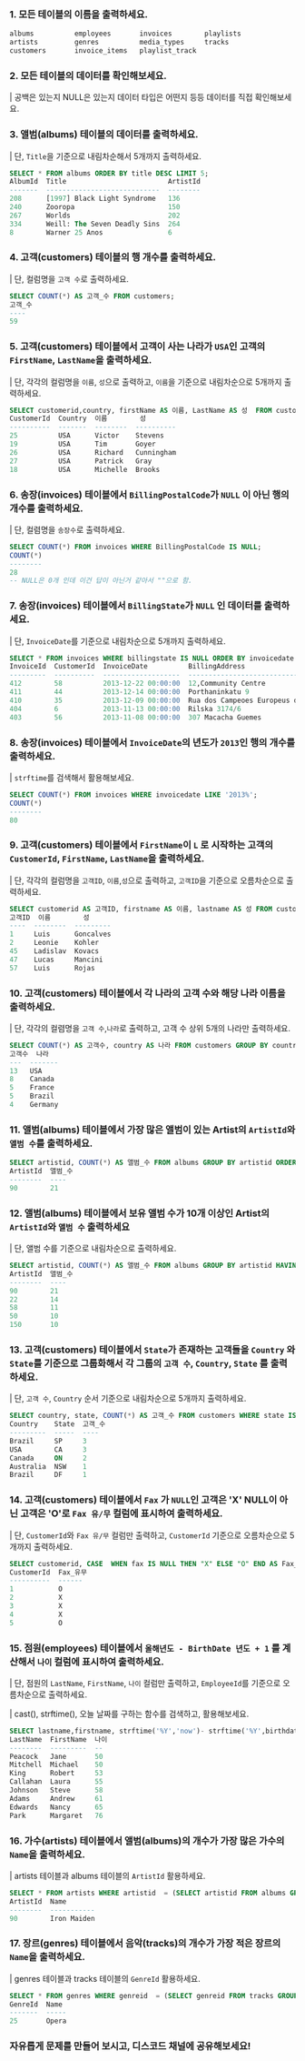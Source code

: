 ### 1. 모든 테이블의 이름을 출력하세요.
```sql
albums          employees       invoices        playlists
artists         genres          media_types     tracks
customers       invoice_items   playlist_track
```

### 2. 모든 테이블의 데이터를 확인해보세요.
| 공백은 있는지 NULL은 있는지 데이터 타입은 어떤지 등등 데이터를 직접 확인해보세요.


### 3. 앨범(albums) 테이블의 데이터를 출력하세요.
| 단, `Title`을 기준으로 내림차순해서 5개까지 출력하세요.
```sql
SELECT * FROM albums ORDER BY title DESC LIMIT 5;
AlbumId  Title                         ArtistId
-------  ----------------------------  --------
208      [1997] Black Light Syndrome   136
240      Zooropa                       150
267      Worlds                        202
334      Weill: The Seven Deadly Sins  264
8        Warner 25 Anos                6
```

### 4. 고객(customers) 테이블의 행 개수를 출력하세요.
| 단, 컬럼명을 `고객 수`로 출력하세요.
```sql
SELECT COUNT(*) AS 고객_수 FROM customers;
고객_수
----
59
```

### 5. 고객(customers) 테이블에서 고객이 사는 나라가 `USA`인 고객의 `FirstName`, `LastName`을 출력하세요.
| 단, 각각의 컬럼명을 `이름`, `성`으로 출력하고, `이름`을 기준으로 내림차순으로 5개까지 출력하세요.

```sql
SELECT customerid,country, firstName AS 이름, LastName AS 성  FROM customers WHERE country = 'USA' ORDER BY firstName DESC LIMIT 5;
CustomerId  Country  이름        성
----------  -------  --------  ----------
25          USA      Victor    Stevens
19          USA      Tim       Goyer
26          USA      Richard   Cunningham
27          USA      Patrick   Gray
18          USA      Michelle  Brooks
```

### 6. 송장(invoices) 테이블에서 `BillingPostalCode`가 `NULL` 이 아닌 행의 개수를 출력하세요.
| 단, 컬렴명을 `송장수`로 출력하세요.
```sql
SELECT COUNT(*) FROM invoices WHERE BillingPostalCode IS NULL;
COUNT(*)
--------
28
-- NULL은 0개 인데 이건 답이 아닌거 같아서 ""으로 함. 
```

### 7. 송장(invoices) 테이블에서 `BillingState`가 `NULL` 인 데이터를 출력하세요.
| 단, `InvoiceDate`를 기준으로 내림차순으로 5개까지 출력하세요.
```sql
SELECT * FROM invoices WHERE billingstate IS NULL ORDER BY invoicedate DESC LIMIT 5;
InvoiceId  CustomerId  InvoiceDate          BillingAddress                            BillingCity   BillingState  BillingCountry  BillingPostalCode  Total 
---------  ----------  -------------------  ----------------------------------------  ------------  ------------  --------------  -----------------  ----- 
412        58          2013-12-22 00:00:00  12,Community Centre                       Delhi                       India           110017             1.99  
411        44          2013-12-14 00:00:00  Porthaninkatu 9                           Helsinki                    Finland         00530              13.86 
410        35          2013-12-09 00:00:00  Rua dos Campeoes Europeus de Viena, 4350  Porto                       Portugal                           8.91  
404        6           2013-11-13 00:00:00  Rilska 3174/6                             Prague                      Czech Republic  14300              25.86 
403        56          2013-11-08 00:00:00  307 Macacha Guemes                        Buenos Aires                Argentina       1106               8.91 
```

### 8. 송장(invoices) 테이블에서 `InvoiceDate`의 년도가 `2013`인 행의 개수를 출력하세요.
| `strftime`를 검색해서 활용해보세요.

```sql
SELECT COUNT(*) FROM invoices WHERE invoicedate LIKE '2013%';
COUNT(*)
--------
80
```

### 9. 고객(customers) 테이블에서 `FirstName`이 `L` 로 시작하는 고객의 `CustomerId`, `FirstName`, `LastName`을 출력하세요.
| 단, 각각의 컬럼명을 `고객ID`, `이름`,`성`으로 출력하고, `고객ID`을 기준으로 오름차순으로 출력하세요.

```sql
SELECT customerid AS 고객ID, firstname AS 이름, lastname AS 성 FROM customers WHERE firstname LIKE 'L%' ORDER BY customerid;
고객ID  이름        성
----  --------  ---------
1     Luis      Goncalves
2     Leonie    Kohler
45    Ladislav  Kovacs
47    Lucas     Mancini
57    Luis      Rojas
```

### 10. 고객(customers) 테이블에서 각 나라의 고객 수와 해당 나라 이름을 출력하세요.
| 단, 각각의 컬렴명을 `고객 수`,`나라`로 출력하고, 고객 수 상위 5개의 나라만 출력하세요.
```sql
SELECT COUNT(*) AS 고객수, country AS 나라 FROM customers GROUP BY country ORDER BY COUNT(*) DESC LIMIT 5;
고객수  나라
---  -------
13   USA
8    Canada
5    France
5    Brazil
4    Germany
```

### 11. 앨범(albums) 테이블에서 가장 많은 앨범이 있는 Artist의 `ArtistId`와 `앨범 수`를 출력하세요.
```sql
SELECT artistid, COUNT(*) AS 앨범_수 FROM albums GROUP BY artistid ORDER BY COUNT(*) DESC LIMIT 1;
ArtistId  앨범_수
--------  ----
90        21
```

### 12. 앨범(albums) 테이블에서 보유 앨범 수가 10개 이상인 Artist의 `ArtistId`와 `앨범 수` 출력하세요
| 단, 앨범 수를 기준으로 내림차순으로 출력하세요.

```sql 
SELECT artistid, COUNT(*) AS 앨범_수 FROM albums GROUP BY artistid HAVING COUNT(*) >= 10 ORDER BY COUNT(*) DESC ;
ArtistId  앨범_수
--------  ----
90        21
22        14
58        11
50        10
150       10
```

### 13. 고객(customers) 테이블에서 `State`가 존재하는 고객들을 `Country` 와 `State`를 기준으로 그룹화해서 각 그룹의 `고객 수`, `Country`, `State` 를 출력하세요.
| 단, `고객 수`, `Country` 순서 기준으로 내림차순으로 5개까지 출력하세요.

```sql 
SELECT country, state, COUNT(*) AS 고객_수 FROM customers WHERE state IS NOT NULL GROUP BY country, state ORDER BY COUNT(*) DESC LIMIT 5;
Country    State  고객_수
---------  -----  ----
Brazil     SP     3
USA        CA     3
Canada     ON     2
Australia  NSW    1
Brazil     DF     1
```

### 14.  고객(customers) 테이블에서 `Fax` 가 `NULL`인 고객은 'X' NULL이 아닌 고객은 'O'로 `Fax 유/무` 컬럼에 표시하여 출력하세요.
| 단, `CustomerId`와 `Fax 유/무` 컬럼만 출력하고, `CustomerId` 기준으로 오름차순으로 5개까지 출력하세요. 

```sql 
SELECT customerid, CASE  WHEN fax IS NULL THEN "X" ELSE "O" END AS Fax_유무 FROM customers LIMIT 5;
CustomerId  Fax_유무
----------  ------
1           O
2           X
3           X
4           X
5           O
```

### 15. 점원(employees) 테이블에서 `올해년도 - BirthDate 년도 + 1` 를 계산해서 `나이` 컬럼에 표시하여 출력하세요.
| 단, 점원의 `LastName`, `FirstName`, `나이` 컬럼만 출력하고, `EmployeeId`를 기준으로 오름차순으로 출력하세요.

| cast(), strftime(), 오늘 날짜를 구하는 함수를 검색하고, 활용해보세요.

```sql 
SELECT lastname,firstname, strftime('%Y','now')- strftime('%Y',birthdate)+1 as 나이  FROM employees ORDER BY 나이;
LastName  FirstName  나이
--------  ---------  --
Peacock   Jane       50
Mitchell  Michael    50
King      Robert     53
Callahan  Laura      55
Johnson   Steve      58
Adams     Andrew     61
Edwards   Nancy      65
Park      Margaret   76
```

### 16. 가수(artists) 테이블에서 앨범(albums)의 개수가 가장 많은 가수의 `Name`을 출력하세요.
| artists 테이블과 albums 테이블의 `ArtistId` 활용하세요.
```sql 
SELECT * FROM artists WHERE artistid  = (SELECT artistid FROM albums GROUP BY artistid ORDER BY COUNT(*) DESC LIMIT 1);
ArtistId  Name
--------  -----------
90        Iron Maiden
```

### 17. 장르(genres) 테이블에서 음악(tracks)의 개수가 가장 적은 장르의 `Name`을 출력하세요.
| genres 테이블과 tracks 테이블의 `GenreId` 활용하세요.
```sql 
SELECT * FROM genres WHERE genreid  = (SELECT genreid FROM tracks GROUP BY genreid ORDER BY COUNT(*) ASC LIMIT 1);
GenreId  Name
-------  -----
25       Opera
```


### 자유롭게 문제를 만들어 보시고, 디스코드 채널에 공유해보세요!

